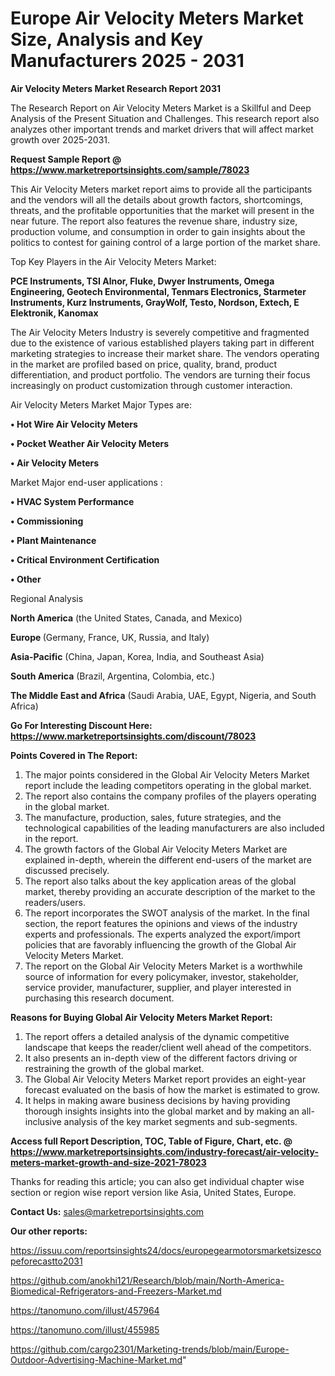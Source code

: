 # Europe Air Velocity Meters Market Size, Analysis and Key Manufacturers 2025 - 2031

<strong>Air Velocity Meters Market Research Report 2031</strong>

The Research Report on Air Velocity Meters Market is a Skillful and Deep Analysis of the Present Situation and Challenges. This research report also analyzes other important trends and market drivers that will affect market growth over 2025-2031.

<strong>Request Sample Report @ <a href=https://www.marketreportsinsights.com/sample/78023>https://www.marketreportsinsights.com/sample/78023</a></strong>

This Air Velocity Meters market report aims to provide all the participants and the vendors will all the details about growth factors, shortcomings, threats, and the profitable opportunities that the market will present in the near future. The report also features the revenue share, industry size, production volume, and consumption in order to gain insights about the politics to contest for gaining control of a large portion of the market share.

Top Key Players in the Air Velocity Meters Market:

<strong>PCE Instruments, TSI Alnor, Fluke, Dwyer Instruments, Omega Engineering, Geotech Environmental, Tenmars Electronics, Starmeter Instruments, Kurz Instruments, GrayWolf, Testo, Nordson, Extech, E Elektronik, Kanomax</strong>

The Air Velocity Meters Industry is severely competitive and fragmented due to the existence of various established players taking part in different marketing strategies to increase their market share. The vendors operating in the market are profiled based on price, quality, brand, product differentiation, and product portfolio. The vendors are turning their focus increasingly on product customization through customer interaction.

Air Velocity Meters Market Major Types are:

<strong>• Hot Wire Air Velocity Meters

• Pocket Weather Air Velocity Meters

• Air Velocity Meters</strong>

Market Major end-user applications :

<strong>• HVAC System Performance

• Commissioning

• Plant Maintenance

• Critical Environment Certification

• Other</strong>

Regional Analysis

</u><strong><b>North America</b></strong> (the United States, Canada, and Mexico)

<strong><b>Europe </b></strong>(Germany, France, UK, Russia, and Italy)

<strong><b>Asia-Pacific</b></strong> (China, Japan, Korea, India, and Southeast Asia)

<strong><b>South America</b></strong> (Brazil, Argentina, Colombia, etc.)

<strong><b>The Middle East and Africa</b></strong> (Saudi Arabia, UAE, Egypt, Nigeria, and South Africa)

<strong>Go For Interesting Discount Here: <a href=https://www.marketreportsinsights.com/discount/78023>https://www.marketreportsinsights.com/discount/78023</a></strong>

<strong>Points Covered in The Report:</strong>
<ol>
  <li>The major points considered in the Global Air Velocity Meters Market report include the leading competitors operating in the global market.</li>
  <li>The report also contains the company profiles of the players operating in the global market.</li>
  <li>The manufacture, production, sales, future strategies, and the technological capabilities of the leading manufacturers are also included in the report.</li>
  <li>The growth factors of the Global Air Velocity Meters Market are explained in-depth, wherein the different end-users of the market are discussed precisely.</li>
  <li>The report also talks about the key application areas of the global market, thereby providing an accurate description of the market to the readers/users.</li>
  <li>The report incorporates the SWOT analysis of the market. In the final section, the report features the opinions and views of the industry experts and professionals. The experts analyzed the export/import policies that are favorably influencing the growth of the Global Air Velocity Meters Market.</li>
  <li>The report on the Global Air Velocity Meters Market is a worthwhile source of information for every policymaker, investor, stakeholder, service provider, manufacturer, supplier, and player interested in purchasing this research document.</li>
</ol>
<strong>Reasons for Buying Global Air Velocity Meters Market Report:</strong>

<ol>
  <li>The report offers a detailed analysis of the dynamic competitive landscape that keeps the reader/client well ahead of the competitors.</li>
  <li>It also presents an in-depth view of the different factors driving or restraining the growth of the global market.</li>
  <li>The Global Air Velocity Meters Market report provides an eight-year forecast evaluated on the basis of how the market is estimated to grow.</li>
  <li>It helps in making aware business decisions by having providing thorough insights insights into the global market and by making an all-inclusive analysis of the key market segments and sub-segments.</li>
</ol>
<strong>Access full Report Description, TOC, Table of Figure, Chart, etc. @ <a href=https://www.marketreportsinsights.com/industry-forecast/air-velocity-meters-market-growth-and-size-2021-78023>https://www.marketreportsinsights.com/industry-forecast/air-velocity-meters-market-growth-and-size-2021-78023</a></strong>


Thanks for reading this article; you can also get individual chapter wise section or region wise report version like Asia, United States, Europe.

<strong>Contact Us:</strong>
sales@marketreportsinsights.com

<strong>Our other reports:</strong>

<a href=https://issuu.com/reportsinsights24/docs/europegearmotorsmarketsizescopeforecastto2031>https://issuu.com/reportsinsights24/docs/europegearmotorsmarketsizescopeforecastto2031</a>

<a href=https://github.com/anokhi121/Research/blob/main/North-America-Biomedical-Refrigerators-and-Freezers-Market.md>https://github.com/anokhi121/Research/blob/main/North-America-Biomedical-Refrigerators-and-Freezers-Market.md</a>

<a href=https://tanomuno.com/illust/457964>https://tanomuno.com/illust/457964</a>

<a href=https://tanomuno.com/illust/455985>https://tanomuno.com/illust/455985</a>

<a href=https://github.com/cargo2301/Marketing-trends/blob/main/Europe-Outdoor-Advertising-Machine-Market.md>https://github.com/cargo2301/Marketing-trends/blob/main/Europe-Outdoor-Advertising-Machine-Market.md</a>"
